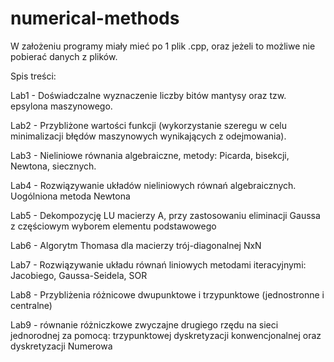 # numerical-methods

W założeniu programy miały mieć po 1 plik .cpp, oraz jeżeli to możliwe nie pobierać danych z plików.

Spis treści:

Lab1 - Doświadczalne wyznaczenie liczby bitów mantysy oraz tzw. epsylona maszynowego.

Lab2 - Przybliżone wartości funkcji (wykorzystanie szeregu w celu minimalizacji błędów maszynowych wynikających z odejmowania).

Lab3 - Nieliniowe równania algebraiczne, metody: Picarda, bisekcji, Newtona, siecznych.

Lab4 - Rozwiązywanie układów nieliniowych równań algebraicznych. Uogólniona metoda Newtona

Lab5 - Dekompozycję LU macierzy A, przy zastosowaniu eliminacji Gaussa z częściowym wyborem elementu podstawowego

Lab6 - Algorytm Thomasa dla macierzy trój-diagonalnej NxN

Lab7 - Rozwiązywanie układu równań liniowych metodami iteracyjnymi: Jacobiego, Gaussa-Seidela, SOR

Lab8 - Przybliżenia różnicowe dwupunktowe i trzypunktowe  (jednostronne i centralne)

Lab9 - równanie różniczkowe zwyczajne drugiego rzędu na sieci jednorodnej za pomocą: trzypunktowej dyskretyzacji konwencjonalnej oraz dyskretyzacji Numerowa 

